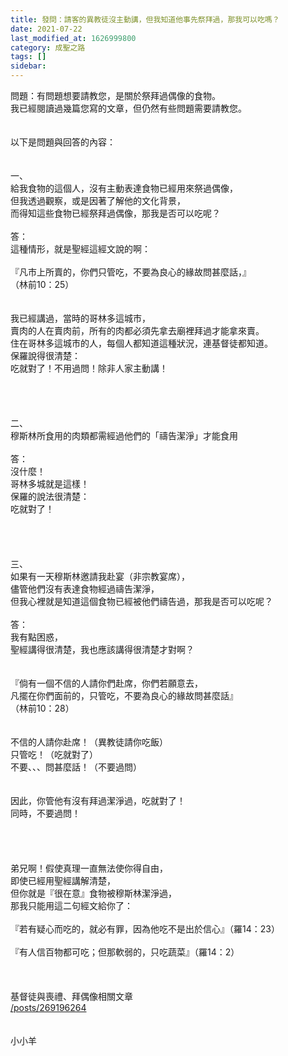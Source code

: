 ```yaml
---
title: 發問：請客的異教徒沒主動講，但我知道他事先祭拜過，那我可以吃嗎？
date: 2021-07-22
last_modified_at: 1626999800
category: 成聖之路
tags: []
sidebar: 
---
```


<div>問題：有問題想要請教您，是關於祭拜過偶像的食物。</div>
<div>我已經閱讀過幾篇您寫的文章，但仍然有些問題需要請教您。</div>
<div> </div>
<div> </div>
<div>以下是問題與回答的內容：</div>
<div> </div>
<div> </div>
<div>一、<span style="white-space:pre"> </span></div>
<div>給我食物的這個人，沒有主動表達食物已經用來祭過偶像，</div>
<div>但我透過觀察，或是因著了解他的文化背景，</div>
<div>而得知這些食物已經祭拜過偶像，那我是否可以吃呢？</div>
<div> </div>
<div>答：</div>
<div>這種情形，就是聖經這經文說的啊：</div>
<div> </div>
<div>『凡市上所賣的，你們只管吃，不要為良心的緣故問甚麼話，』</div>
<div>（林前10：25）</div>
<div> </div>
<div> </div>
<div>我已經講過，當時的哥林多這城市，</div>
<div>賣肉的人在賣肉前，所有的肉都必須先拿去廟裡拜過才能拿來賣。</div>
<div>住在哥林多這城市的人，每個人都知道這種狀況，連基督徒都知道。</div>
<div>保羅說得很清楚：</div>
<div>吃就對了！不用過問！除非人家主動講！</div>
<div> </div>
<div> </div>
<div> </div>
<div> </div>
<div>二、</div>
<div>穆斯林所食用的肉類都需經過他們的「禱告潔淨」才能食用</div>
<div> </div>
<div>答：</div>
<div>沒什麼！</div>
<div>哥林多城就是這樣！</div>
<div>保羅的說法很清楚：</div>
<div>吃就對了！</div>
<div> </div>
<div> </div>
<div> </div>
<div> </div>
<div>三、</div>
<div>如果有一天穆斯林邀請我赴宴（非宗教宴席），</div>
<div>儘管他們沒有表達食物經過禱告潔淨，</div>
<div>但我心裡就是知道這個食物已經被他們禱告過，那我是否可以吃呢？</div>
<div> </div>
<div>答：</div>
<div>我有點困惑，</div>
<div>聖經講得很清楚，我也應該講得很清楚才對啊？</div>
<div> </div>
<div> </div>
<div>『倘有一個不信的人請你們赴席，你們若願意去，</div>
<div>凡擺在你們面前的，只管吃，不要為良心的緣故問甚麼話』</div>
<div>（林前10：28）</div>
<div> </div>
<div> </div>
<div>不信的人請你赴席！（異教徒請你吃飯）</div>
<div>只管吃！（吃就對了）</div>
<div>不要、、、問甚麼話！（不要過問）</div>
<div> </div>
<div> </div>
<div>因此，你管他有沒有拜過潔淨過，吃就對了！</div>
<div>同時，不要過問！</div>
<div> </div>
<div> </div>
<div> </div>
<div> </div>
<div>弟兄啊！假使真理一直無法使你得自由，</div>
<div>即使已經用聖經講解清楚，</div>
<div>但你就是『很在意』食物被穆斯林潔淨過，</div>
<div>那我只能用這二句經文給你了：</div>
<div> </div>
<div>『若有疑心而吃的，就必有罪，因為他吃不是出於信心』（羅14：23）</div>
<div> </div>
<div>『有人信百物都可吃；但那軟弱的，只吃蔬菜』（羅14：2）</div>
<div> </div>
<div> </div>
<div> </div>
<div>
<div>基督徒與喪禮、拜偶像相關文章</div>
<div><a href="/posts/269196264" target="_blank">/posts/269196264</a></div>
</div>
<div> </div>
<div> </div>
<div>小小羊</div>
